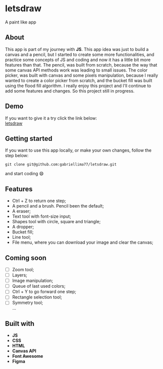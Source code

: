 # letsdraw

A paint like app

## About

This app is part of my journey with **JS**. This app idea was just to build a canvas and a pencil, but I started to create some more functionalities, and practice some concepts of JS and coding and now it has a little bit more features than that. The pencil, was built from scratch, because the way that some canvas API methods work was leading to small issues. The color picker, was built with canvas and some pixels manipulation, because I really wanted to create a color picker from scratch, and the bucket fill was built using the flood fill algorithm. I really enjoy this project and I'll continue to add some features and changes. So this project still in progress.

## Demo
If you want to give it a try click the link below: </br>
[letsdraw](https://gabriellima77.github.io/letsdraw/)

## Getting started
If you want to use this app locally, or make your own changes, follow the step below: </br>
```
git clone git@github.com:gabriellima77/letsdraw.git
```
and start coding :smile:

## Features
- Ctrl + Z to return one step;
- A pencil and a brush. Pencil been the default;
- A eraser;
- Text tool with font-size input;
- Shapes tool with circle, square and triangle;
- A dropper;
- Bucket fill;
- Line tool;
- File menu, where you can download your image and clear the canvas;

## Coming soon

- [ ] Zoom tool; 
- [ ] Layers;
- [ ] Image manipulation;
- [ ] Queue of last used colors;
- [ ] Ctrl + Y to go forward one step;
- [ ] Rectangle selection tool;
- [ ] Symmetry tool;</br>
...

## Built with
- **JS**
- **CSS**
- **HTML**
- **Canvas API**
- **Font Awesome**
- **Figma**

